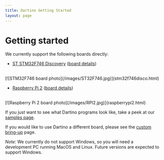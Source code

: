 ```yaml
---
title: Dartino Getting Started
layout: page
---
```


# Getting started

We currently support the following boards directly:

* [ST STM32F746 Discovery](stm32f746disco.html)
([board details](http://www.st.com/stm32f7-discovery))
<br>
[![STM32F746 board photo](/images/ST32F746.jpg)](stm32f746disco.html)

* [Raspberry Pi 2](raspberrypi2.html)
([board details](https://www.raspberrypi.org/products/raspberry-pi-2-model-b/))
<br>
[![Raspberry Pi 2 board photo](/images/RPI2.jpg)](raspberrypi2.html)

If you just want to see what Dartino programs look like, take a peek at our
[samples page](/samples/).

If you would like to use Dartino a different board, please see the [custom
bring-up](/custom-bring-up.html) page.

*Note:* We currently do not support Windows, so you will need a development PC
running MacOS and Linux. Future versions are expected to support Windows.
